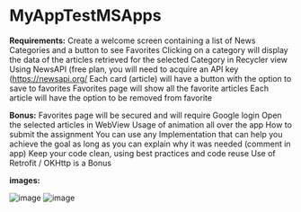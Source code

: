 # MyAppTestMSApps
**Requirements:**
Create a welcome screen containing a list of News Categories and a button to see
Favorites
Clicking on a category will display the data of the articles retrieved for the selected
Category in Recycler view
Using NewsAPI (free plan, you will need to acquire an API key
(https://newsapi.org/
Each card (article) will have a button with the option to save to favorites
Favorites page will show all the favorite articles
Each article will have the option to be removed from favorite

**Bonus:**
Favorites page will be secured and will require Google login
Open the selected articles in WebView
Usage of animation all over the app
How to submit the assignment
You can use any Implementation that can help you achieve the goal as long as you can
explain why it was needed (comment in app)
Keep your code clean, using best practices and code reuse
Use of Retrofit / OKHttp is a Bonus

**images:**

![image](https://user-images.githubusercontent.com/58885455/159682592-1f4098f8-73e3-4769-a3e7-c0a97694a00a.png)
![image](https://user-images.githubusercontent.com/58885455/159682803-3fcf33c4-c99c-4615-8fa3-22aa4b246ecd.png)


